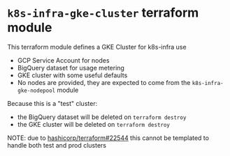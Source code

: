 # `k8s-infra-gke-cluster` terraform module

This terraform module defines a GKE Cluster for k8s-infra use
- GCP Service Account for nodes
- BigQuery dataset for usage metering
- GKE cluster with some useful defaults
- No nodes are provided, they are expected to come from the `k8s-infra-gke-nodepool` module

Because this is a "test" cluster:
- the BigQuery dataset will be deleted on `terraform destroy`
- the GKE cluster will be deleted on `terraform destroy`

NOTE: due to [hashicorp/terraform#22544] this cannot be templated to handle
both test and prod clusters

[hashicorp/terraform#22544]: https://github.com/hashicorp/terraform/issues/22544
